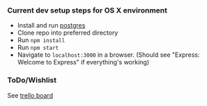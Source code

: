 ### Current dev setup steps for OS X environment
 - Install and run [postgres](http://postgresapp.com)
 - Clone repo into preferred directory
 - Run `npm install`
 - Run `npm start`
 - Navigate to `localhost:3000` in a browser. (Should see "Express: Welcome to Express" if everything's working)

 ### ToDo/Wishlist
 See [trello board](https://trello.com/b/K4N9541h/freestr)
